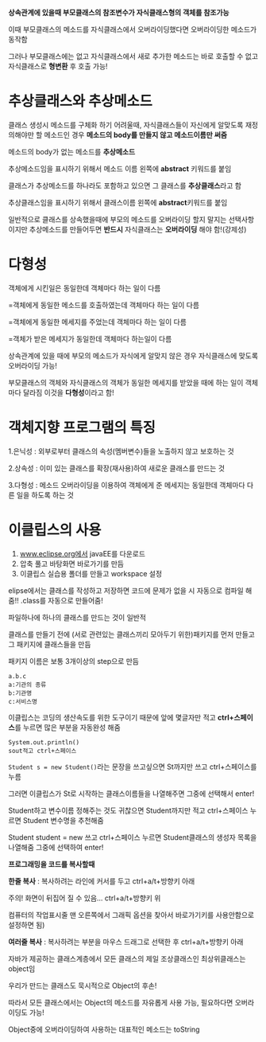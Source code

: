 **상속관계에 있을때 부모클래스의 참조변수가 자식클래스형의 객체를 참조가능**

이때 부모클래스의 메소드를 자식클래스에서 오버라이딩했다면 오버라이딩한 메소드가 동작함 

그러나 부모클래스에는 없고 자식클래스에서 새로 추가한 메소드는 바로 호출할 수 없고 자식클래스로 **형변환** 후 호출 가능! 

# 추상클래스와 추상메소드

클래스 생성시 메소드를 구체화 하기 어려울때, 자식클래스들이 자신에게 알맞도록 재정의해야만 할 메소드인 경우 **메소드의 body를 만들지 않고 메소드이름만 써줌**

메소드의 body가 없는 메소드를 **추상메소드**

추상메소드임을 표시하기 위해서 메소드 이름 왼쪽에 **abstract** 키워드를 붙임

클래스가 추상메소드를 하나라도 포함하고 있으면 그 클래스를 **추상클래스**라고 함

추상클래스임을 표시하기 위해서 클래스이름 왼쪽에 **abstract**키워드를 붙임

일반적으로 클래스를 상속했을때에 부모의 메소드를 오버라이딩 할지 말지는 선택사항이지만 추상메소드를 만들어두면 **반드시** 자식클래스는 **오버라이딩** 해야 함!(강제성) 

# 다형성

객체에게 시킨일은 동일한데 객체마다 하는 일이 다름

=객체에게 동일한 메소드를 호출하였는데 객체마다 하는 일이 다름

=객체에게 동일한 메세지를 주었는데 객체마다 하는 일이 다름 

=객체가 받은 메세지가 동일한데 객체마다 하는일이 다름 

상속관계에 있을 때에 부모의 메소드가 자식에게 알맞지 않은 경우 자식클래스에 맞도록 오버라이딩 가능!

부모클래스의 객체와 자식클래스의 객체가 동일한 메세지를 받았을 때에 하는 일이 객체마다 달라짐 이것을 **다형성**이라고 함!

# 객체지향 프로그램의 특징
1.은닉성 : 외부로부터 클래스의 속성(멤버변수)들을 노출하지 않고 보호하는 것

2.상속성 : 이미 있는 클래스를 확장(재사용)하여 새로운 클래스를 만드는 것

3.다형성 : 메소드 오버라이딩을 이용하여 객체에게 준 메세지는 동일한데 객체마다 다른 일을 하도록 하는 것

# 이클립스의 사용
1. www.eclipse.org에서 javaEE를 다운로드
2. 압축 풀고 바탕화면 바로가기를 만듬
3. 이클립스 실습용 폴더를 만들고 workspace 설정

elipse에서는 클래스를 작성하고 저장하면 코드에 문제가 없을 시 자동으로 컴파일 해 줌!!  .class를 자동으로 만들어줌!

파일하나에 하나의 클래스를 만드는 것이 일반적

클래스를 만들기 전에 (서로 관련있는 클래스끼리 모아두기 위한)패키지를 먼저 만들고 그 패키지에 클래스들을 만듬

패키지 이름은 보통 3개이상의 step으로 만듬
```
a.b.c
a:기관의 종류
b:기관명
c:서비스명
```
이클립스는 코딩의 생산속도를 위한 도구이기 때문에 앞에 몇글자만 적고 **ctrl+스페이스**를 누르면 많은 부분을 자동완성 해줌
```
System.out.println()
sout적고 ctrl+스페이스 
```
`Student s = new Student()`라는 문장을 쓰고싶으면 St까지만 쓰고 ctrl+스페이스를 누름

그러면 이클립스가 St로 시작하는 클래스이름들을 나열해주면 그중에 선택해서 enter!

Student하고 변수이름 정해주는 것도 귀찮으면 Student까지만 적고 ctrl+스페이스 누르면 Student 변수명을 추천해줌

Student student = new 쓰고 ctrl+스페이스 누르면 Student클래스의 생성자 목록을 나열해줌 그중에 선택하여 enter!

**프로그래밍을 코드를 복사할때**

**한줄 복사** : 복사하려는 라인에 커서를 두고 ctrl+a/t+방향키 아래

주의! 화면이 뒤집어 질 수 있음... ctrl+a/t+방향키 위

컴퓨터의 작업표시줄 맨 오른쪽에서 그래픽 옵션을 찾아서 바로가기키를 사용안함으로 설정하면 됨)

**여러줄 복사** : 복사하려는 부분을 마우스 드래그로 선택한 후 ctrl+a/t+방향키 아래

자바가 제공하는 클래스계층에서 모든 클래스의 제일 조상클래스인 최상위클래스는 object임 
 
우리가 만드는 클래스도 묵시적으로 Object의 후손!

따라서 모든 클래스에서는 Object의 메소드를 자유롭게 사용 가능, 필요하다면 오버라이딩도 가능!

Object중에 오버라이딩하여 사용하는 대표적인 메소드는 toString

